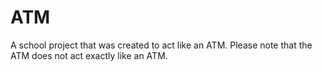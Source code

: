 # ATM
A school project that was created to act like an ATM. Please note that the ATM does not act exactly like an ATM. 
